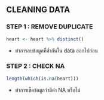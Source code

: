 ## CLEANING DATA

### STEP 1 : REMOVE DUPLICATE
```r
heart <- heart %>% distinct()
```
* ทำการลบข้อมูลที่ซ้ำกันใน data ออกไปก่อน

### STEP 2 : CHECK NA
```r
length(which(is.na(heart)))
```

* ทำการเช็คข้อมูลว่ามีค่า NA หรือไม่
